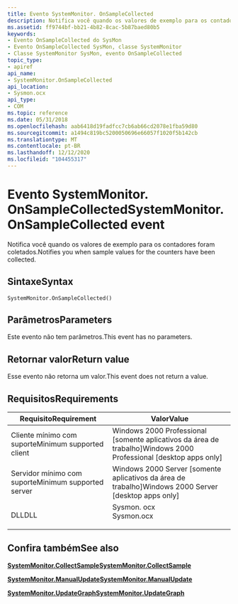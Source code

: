```yaml
---
title: Evento SystemMonitor. OnSampleCollected
description: Notifica você quando os valores de exemplo para os contadores foram coletados.
ms.assetid: ff9744bf-bb21-4b82-8cac-5b87baed80b5
keywords:
- Evento OnSampleCollected do SysMon
- Evento OnSampleCollected SysMon, classe SystemMonitor
- Classe SystemMonitor SysMon, evento OnSampleCollected
topic_type:
- apiref
api_name:
- SystemMonitor.OnSampleCollected
api_location:
- Sysmon.ocx
api_type:
- COM
ms.topic: reference
ms.date: 05/31/2018
ms.openlocfilehash: aab6418d19fadfcc7cb6ab66cd2078e1fba59d80
ms.sourcegitcommit: a1494c819bc5200050696e66057f1020f5b142cb
ms.translationtype: MT
ms.contentlocale: pt-BR
ms.lasthandoff: 12/12/2020
ms.locfileid: "104455317"
---
```

# <a name="systemmonitoronsamplecollected-event"></a><span data-ttu-id="c369e-106">Evento SystemMonitor. OnSampleCollected</span><span class="sxs-lookup"><span data-stu-id="c369e-106">SystemMonitor.OnSampleCollected event</span></span>

<span data-ttu-id="c369e-107">Notifica você quando os valores de exemplo para os contadores foram coletados.</span><span class="sxs-lookup"><span data-stu-id="c369e-107">Notifies you when sample values for the counters have been collected.</span></span>

## <a name="syntax"></a><span data-ttu-id="c369e-108">Sintaxe</span><span class="sxs-lookup"><span data-stu-id="c369e-108">Syntax</span></span>


```VB
SystemMonitor.OnSampleCollected()
```



## <a name="parameters"></a><span data-ttu-id="c369e-109">Parâmetros</span><span class="sxs-lookup"><span data-stu-id="c369e-109">Parameters</span></span>

<span data-ttu-id="c369e-110">Este evento não tem parâmetros.</span><span class="sxs-lookup"><span data-stu-id="c369e-110">This event has no parameters.</span></span>

## <a name="return-value"></a><span data-ttu-id="c369e-111">Retornar valor</span><span class="sxs-lookup"><span data-stu-id="c369e-111">Return value</span></span>

<span data-ttu-id="c369e-112">Esse evento não retorna um valor.</span><span class="sxs-lookup"><span data-stu-id="c369e-112">This event does not return a value.</span></span>

## <a name="requirements"></a><span data-ttu-id="c369e-113">Requisitos</span><span class="sxs-lookup"><span data-stu-id="c369e-113">Requirements</span></span>



| <span data-ttu-id="c369e-114">Requisito</span><span class="sxs-lookup"><span data-stu-id="c369e-114">Requirement</span></span> | <span data-ttu-id="c369e-115">Valor</span><span class="sxs-lookup"><span data-stu-id="c369e-115">Value</span></span> |
|-------------------------------------|---------------------------------------------------------------------------------------|
| <span data-ttu-id="c369e-116">Cliente mínimo com suporte</span><span class="sxs-lookup"><span data-stu-id="c369e-116">Minimum supported client</span></span><br/> | <span data-ttu-id="c369e-117">Windows 2000 Professional \[somente aplicativos da área de trabalho\]</span><span class="sxs-lookup"><span data-stu-id="c369e-117">Windows 2000 Professional \[desktop apps only\]</span></span><br/>                            |
| <span data-ttu-id="c369e-118">Servidor mínimo com suporte</span><span class="sxs-lookup"><span data-stu-id="c369e-118">Minimum supported server</span></span><br/> | <span data-ttu-id="c369e-119">Windows 2000 Server \[somente aplicativos da área de trabalho\]</span><span class="sxs-lookup"><span data-stu-id="c369e-119">Windows 2000 Server \[desktop apps only\]</span></span><br/>                                  |
| <span data-ttu-id="c369e-120">DLL</span><span class="sxs-lookup"><span data-stu-id="c369e-120">DLL</span></span><br/>                      | <dl> <span data-ttu-id="c369e-121"><dt>Sysmon. ocx</dt></span><span class="sxs-lookup"><span data-stu-id="c369e-121"><dt>Sysmon.ocx</dt></span></span> </dl> |



## <a name="see-also"></a><span data-ttu-id="c369e-122">Confira também</span><span class="sxs-lookup"><span data-stu-id="c369e-122">See also</span></span>

<dl> <dt>

[<span data-ttu-id="c369e-123">**SystemMonitor.CollectSample**</span><span class="sxs-lookup"><span data-stu-id="c369e-123">**SystemMonitor.CollectSample**</span></span>](systemmonitor-collectsample.md)
</dt> <dt>

[<span data-ttu-id="c369e-124">**SystemMonitor.ManualUpdate**</span><span class="sxs-lookup"><span data-stu-id="c369e-124">**SystemMonitor.ManualUpdate**</span></span>](systemmonitor-manualupdate.md)
</dt> <dt>

[<span data-ttu-id="c369e-125">**SystemMonitor.UpdateGraph**</span><span class="sxs-lookup"><span data-stu-id="c369e-125">**SystemMonitor.UpdateGraph**</span></span>](systemmonitor-updategraph.md)
</dt> </dl>

 

 





